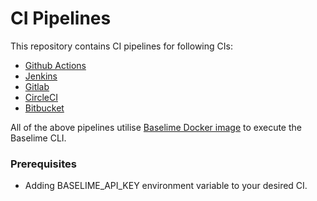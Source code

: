 # CI Pipelines

This repository contains CI pipelines for following CIs:
- [Github Actions](github)
- [Jenkins](jenkins)
- [Gitlab](gitlab)
- [CircleCI](circleci)
- [Bitbucket](circleci)

All of the above pipelines utilise [Baselime Docker image](https://hub.docker.com/r/baselime/baselime)
to execute the Baselime CLI.

### Prerequisites
- Adding BASELIME_API_KEY environment variable to your desired CI.
